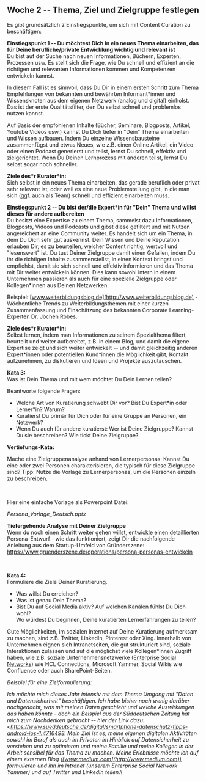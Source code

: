 ## Woche 2 -- Thema, Ziel und Zielgruppe festlegen

Es gibt grundsätzlich 2 Einstiegspunkte, um sich mit Content Curation
 zu beschäftigen:

 **Einstiegspunkt 1 -- Du möchtest Dich in ein neues Thema einarbeiten,
 das für Deine berufliche/private Entwicklung wichtig und relevant
 ist**\
 Du bist auf der Suche nach neuen Informationen, Büchern, Experten,
 Prozessen usw. Es stellt sich die Frage, wie Du schnell und effizient
 an die richtigen und relevanten Informationen kommen und Kompetenzen
 entwickeln kannst.

 In diesem Fall ist es sinnvoll, dass Du Dir in einem ersten Schritt
 zum Thema Empfehlungen von bekannten und bewährten Informant\*innen
 und Wissensknoten aus dem eigenen Netzwerk (analog und digital)
 einholst. Das ist der erste Qualitätsfilter, den Du selbst schnell und
 problemlos nutzen kannst.

 Auf Basis der empfohlenen Inhalte (Bücher, Seminare, Blogposts,
 Artikel, Youtube Videos usw.) kannst Du Dich tiefer in \"Dein\" Thema
 einarbeiten und Wissen aufbauen. Indem Du einzelne Wissensbausteine
 zusammenfügst und etwas Neues, wie z.B. einen Online Artikel, ein
 Video oder einen Podcast generierst und teilst, lernst Du schnell,
 effektiv und zielgerichtet. Wenn Du Deinen Lernprozess mit anderen
 teilst, lernst Du selbst sogar noch schneller.

 **Ziele des\*r Kurator\*in:**\
 Sich selbst in ein neues Thema einarbeiten, das gerade beruflich oder
 privat sehr relevant ist, oder weil es eine neue Problemstellung gibt,
 in die man sich (ggf. auch als Team) schnell und effizient einarbeiten
 muss.

 **Einstiegspunkt 2 -- Du bist der/die Expert\*in für \"Dein\" Thema
 und willst dieses für andere aufbereiten**\
 Du besitzt eine Expertise zu einem Thema, sammelst dazu Informationen,
 Blogposts, Videos und Podcasts und gibst diese gefiltert und mit
 Nutzen angereichert an eine Community weiter. Es handelt sich um ein
 Thema, in dem Du Dich sehr gut auskennst. Dein Wissen und Deine
 Reputation erlauben Dir, es zu beurteilen, welcher Content richtig,
 wertvoll und \"lesenswert\" ist. Du tust Deiner Zielgruppe damit einen
 Gefallen, indem Du ihr die richtigen Inhalte zusammenstellst, in einen
 Kontext bringst und empfiehlst, damit sie sich schnell und effektiv
 informieren und das Thema mit Dir weiter entwickeln können. Dies kann
 sowohl intern in einem Unternehmen passieren als auch für eine
 spezielle Zielgruppe oder Kollegen\*innen aus Deinen Netzwerken.

 Beispiel:
 [www.weiterbildungsblog.de](http://www.weiterbildungsblog.de) -
 Wöchentliche Trends zu Weiterbildungsthemen mit einer kurzen
 Zusammenfassung und Einschätzung des bekannten Corporate
 Learning-Experten Dr. Jochen Robes.

 **Ziele des\*r Kurator\*in:**\
 Selbst lernen, indem man Informationen zu seinem Spezialthema filtert,
 beurteilt und weiter aufbereitet, z.B. in einem Blog, und damit die
 eigene Expertise zeigt und sich weiter entwickelt -- und damit
 gleichzeitig anderen Expert\*innen oder potentiellen Kund\*innen die
 Möglichkeit gibt, Kontakt aufzunehmen, zu diskutieren und Ideen und
 Projekte auszutauschen.

 **Kata 3:**\
 Was ist Dein Thema und mit wem möchtet Du Dein Lernen teilen?

 Beantworte folgende Fragen:

-   Welche Art von Kuratierung schwebt Dir vor? Bist Du Expert\*in oder
     Lerner\*in? Warum?
-   Kuratierst Du primär für Dich oder für eine Gruppe an Personen, ein
     Netzwerk?
-   Wenn Du auch für andere kuratierst: Wer ist Deine Zielgruppe? Kannst
     Du sie beschreiben? Wie tickt Deine Zielgruppe?

 **Vertiefungs-Kata:**

 Mache eine Zielgruppenanalyse anhand von Lernerpersonas: Kannst Du
 eine oder zwei Personen charakterisieren, die typisch für diese
 Zielgruppe sind? Tipp: Nutze die Vorlage zu Lernerpersonas, um die
 Personen einzeln zu beschreiben.

  

 Hier eine einfache Vorlage als Powerpoint Datei:

 *Persona_Vorlage_Deutsch.pptx*

 **Tiefergehende Analyse mit Deiner Zielgruppe**\
 Wenn du noch einen Schritt weiter gehen willst, entwickle einen
 detaillierten Persona-Entwurf - wie das funktioniert, zeigt Dir die
 nachfolgende Anleitung aus dem Startup-Umfeld von Gründerszene:
 https://www.gruenderszene.de/operations/persona-personas-entwickeln

  

 **Kata 4:**\
 Formuliere die Ziele Deiner Kuratierung.

-   Was willst Du erreichen?
-   Was ist genau Dein Thema?
-   Bist Du auf Social Media aktiv? Auf welchen Kanälen fühlst Du Dich
     wohl?\
     Wo würdest Du beginnen, Deine kuratierten Lernerfahrungen zu
     teilen?

 Gute Möglichkeiten, im sozialen Internet auf Deine Kuratierung
 aufmerksam zu machen, sind z.B. Twitter, LinkedIn, Pinterest oder
 Xing. Innerhalb von Unternehmen eignen sich Intranetseiten, die gut
 strukturiert sind, soziale Interaktionen zulassen und auf die
 möglichst viele Kollegen\*innen Zugriff haben, wie z.B. soziale
 Unternehmensnetzwerke ([Enterprise Social
 Networks](https://www.computerwoche.de/a/erfolgreich-dank-esn,3544076))
 wie HCL Connections, Microsoft Yammer, Social Wikis wie Confluence
 oder auch SharePoint-Seiten.

 *Beispiel für eine Zielformulierung:*

 *Ich möchte mich dieses Jahr intensiv mit dem Thema Umgang mit \"Daten
 und Datensicherheit\" beschäftigen. Ich habe bisher noch wenig darüber
 nachgedacht, was mit meinen Daten geschieht und welche Auswirkungen
 das haben könnte - doch ein Beispiel aus der Süddeutschen Zeitung hat
 mich zum Nachdenken gebracht -- hier der Link dazu:
 <https://www.sueddeutsche.de/digital/smartphone-datenschutz-tipps-android-ios-1.4716498.
 Mein Ziel ist es, meine eigenen digitalen Aktivitäten sowohl im Beruf
 als auch im Privaten im Hinblick auf Datensicherheit zu verstehen und
 zu optimieren und meine Familie und meine Kollegen in der Arbeit
 sensibel für das Thema zu machen. Meine Erlebnisse möchte ich auf
 einem externen Blog ([www.medium.com](http://www.medium.com))
 formulieren und ihn im Intranet (unserem Enterprise Social Network
 Yammer) und auf Twitter und Linkedin teilen.*\

